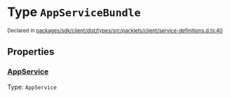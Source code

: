 # Type `AppServiceBundle`
<sub>Declared in [packages/sdk/client/dist/types/src/packlets/client/service-definitions.d.ts:40]()</sub>





## Properties
### [AppService]()
Type: <code>AppService</code>
